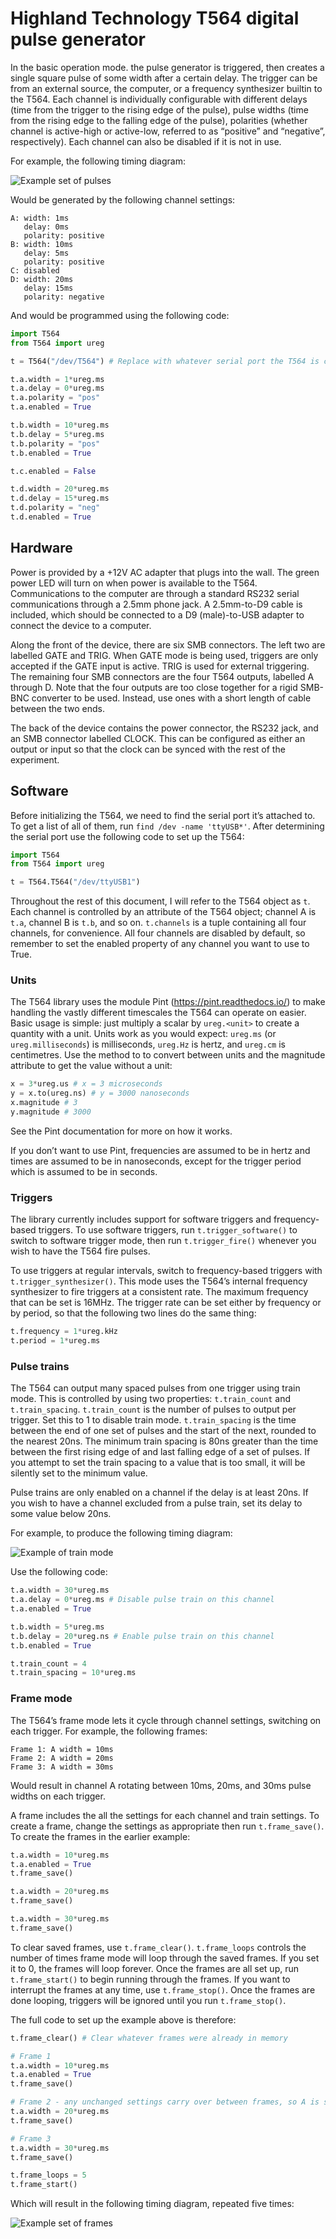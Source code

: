 # Highland Technology T564 digital pulse generator
In the basic operation mode. the pulse generator is triggered, then
creates a single square pulse of some width after a certain delay. The
trigger can be from an external source, the computer, or a frequency
synthesizer builtin to the T564. Each channel is individually
configurable with different delays (time from the trigger to the
rising edge of the pulse), pulse widths (time from the rising edge to
the falling edge of the pulse), polarities (whether channel is
active-high or active-low, referred to as “positive” and “negative”,
respectively). Each channel can also be disabled if it is not in use.

For example, the following timing diagram:

![Example set of
pulses](https://raw.githubusercontent.com/wecassidy/T564/master/timing.png)

Would be generated by the following channel settings:
```
A: width: 1ms
   delay: 0ms
   polarity: positive
B: width: 10ms
   delay: 5ms
   polarity: positive
C: disabled
D: width: 20ms
   delay: 15ms
   polarity: negative
```

And would be programmed using the following code:

```python
import T564
from T564 import ureg

t = T564("/dev/T564") # Replace with whatever serial port the T564 is connected to

t.a.width = 1*ureg.ms
t.a.delay = 0*ureg.ms
t.a.polarity = "pos"
t.a.enabled = True

t.b.width = 10*ureg.ms
t.b.delay = 5*ureg.ms
t.b.polarity = "pos"
t.b.enabled = True

t.c.enabled = False

t.d.width = 20*ureg.ms
t.d.delay = 15*ureg.ms
t.d.polarity = "neg"
t.d.enabled = True
```

## Hardware
Power is provided by a +12V AC adapter that plugs into the wall. The
green power LED will turn on when power is available to the
T564. Communications to the computer are through a standard RS232
serial communications through a 2.5mm phone jack. A 2.5mm-to-D9 cable
is included, which should be connected to a D9 (male)-to-USB adapter
to connect the device to a computer.

Along the front of the device, there are six SMB connectors. The left
two are labelled GATE and TRIG. When GATE mode is being used, triggers
are only accepted if the GATE input is active. TRIG is used for
external triggering. The remaining four SMB connectors are the four
T564 outputs, labelled A through D. Note that the four outputs are too
close together for a rigid SMB-BNC converter to be used. Instead, use
ones with a short length of cable between the two ends.

The back of the device contains the power connector, the RS232 jack,
and an SMB connector labelled CLOCK. This can be configured as either
an output or input so that the clock can be synced with the rest of
the experiment.

## Software
Before initializing the T564, we need to find the serial port it’s
attached to. To get a list of all of them, run `find /dev -name
'ttyUSB*'`. After determining the serial port use the following code to
set up the T564:

```python
import T564
from T564 import ureg

t = T564.T564("/dev/ttyUSB1")
```

Throughout the rest of this document, I will refer to the T564 object
as `t`. Each channel is controlled by an attribute of the T564 object;
channel A is `t.a`, channel B is `t.b`, and so on. `t.channels` is a
tuple containing all four channels, for convenience. All four channels
are disabled by default, so remember to set the enabled property of
any channel you want to use to True.

### Units
The T564 library uses the module Pint (https://pint.readthedocs.io/)
to make handling the vastly different timescales the T564 can operate
on easier. Basic usage is simple: just multiply a scalar by
`ureg.<unit>` to create a quantity with a unit. Units work as you
would expect: `ureg.ms` (or `ureg.milliseconds`) is milliseconds,
`ureg.Hz` is hertz, and `ureg.cm` is centimetres. Use the method to to
convert between units and the magnitude attribute to get the value
without a unit:

```python
x = 3*ureg.us # x = 3 microseconds
y = x.to(ureg.ns) # y = 3000 nanoseconds
x.magnitude # 3
y.magnitude # 3000
```

See the Pint documentation for more on how it works.

If you don’t want to use Pint, frequencies are assumed to be in hertz
and times are assumed to be in nanoseconds, except for the trigger
period which is assumed to be in seconds.

### Triggers
The library currently includes support for software triggers and
frequency-based triggers. To use software triggers, run
`t.trigger_software()` to switch to software trigger mode, then run
`t.trigger_fire()` whenever you wish to have the T564 fire pulses.

To use triggers at regular intervals, switch to frequency-based
triggers with `t.trigger_synthesizer()`. This mode uses the T564’s
internal frequency synthesizer to fire triggers at a consistent
rate. The maximum frequency that can be set is 16MHz. The trigger rate
can be set either by frequency or by period, so that the following two
lines do the same thing:

```python
t.frequency = 1*ureg.kHz
t.period = 1*ureg.ms
```

### Pulse trains
The T564 can output many spaced pulses from one trigger using train
mode. This is controlled by using two properties: `t.train_count` and
`t.train_spacing`. `t.train_count` is the number of pulses to output
per trigger. Set this to 1 to disable train mode. `t.train_spacing` is
the time between the end of one set of pulses and the start of the
next, rounded to the nearest 20ns. The minimum train spacing is 80ns
greater than the time between the first rising edge of and last
falling edge of a set of pulses. If you attempt to set the train
spacing to a value that is too small, it will be silently set to the
minimum value.

Pulse trains are only enabled on a channel if the delay is at least
20ns. If you wish to have a channel excluded from a pulse train, set
its delay to some value below 20ns.

For example, to produce the following timing diagram:

![Example of train
mode](https://raw.githubusercontent.com/wecassidy/T564/master/train.png)

Use the following code:

```python
t.a.width = 30*ureg.ms
t.a.delay = 0*ureg.ms # Disable pulse train on this channel
t.a.enabled = True

t.b.width = 5*ureg.ms
t.b.delay = 20*ureg.ns # Enable pulse train on this channel
t.b.enabled = True

t.train_count = 4
t.train_spacing = 10*ureg.ms
```

### Frame mode
The T564’s frame mode lets it cycle through channel settings,
switching on each trigger. For example, the following frames:

```
Frame 1: A width = 10ms
Frame 2: A width = 20ms
Frame 3: A width = 30ms
```

Would result in channel A rotating between 10ms, 20ms, and 30ms pulse
widths on each trigger.

A frame includes the all the settings for each channel and train
settings. To create a frame, change the settings as appropriate then
run `t.frame_save()`. To create the frames in the earlier example:

```python
t.a.width = 10*ureg.ms
t.a.enabled = True
t.frame_save()

t.a.width = 20*ureg.ms
t.frame_save()

t.a.width = 30*ureg.ms
t.frame_save()
```

To clear saved frames, use `t.frame_clear()`.  `t.frame_loops`
controls the number of times frame mode will loop through the saved
frames. If you set it to 0, the frames will loop forever. Once the
frames are all set up, run `t.frame_start()` to begin running through
the frames. If you want to interrupt the frames at any time, use
`t.frame_stop()`. Once the frames are done looping, triggers will be
ignored until you run `t.frame_stop()`.

The full code to set up the example above is therefore:

```python
t.frame_clear() # Clear whatever frames were already in memory

# Frame 1
t.a.width = 10*ureg.ms
t.a.enabled = True
t.frame_save()

# Frame 2 - any unchanged settings carry over between frames, so A is still enabled
t.a.width = 20*ureg.ms
t.frame_save()

# Frame 3
t.a.width = 30*ureg.ms
t.frame_save()

t.frame_loops = 5
t.frame_start()
```

Which will result in the following timing diagram, repeated five
times:


![Example set of
frames](https://raw.githubusercontent.com/wecassidy/T564/master/frame.png)
